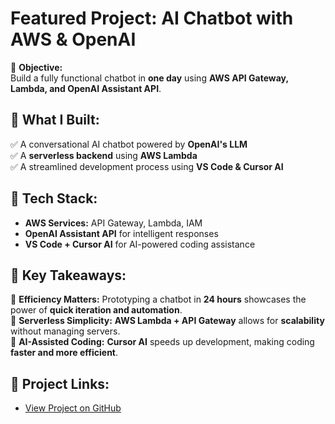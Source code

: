 # Featured Project: AI Chatbot with AWS & OpenAI

🚀 **Objective:**  
Build a fully functional chatbot in **one day** using **AWS API Gateway, Lambda, and OpenAI Assistant API**.

## 🔹 What I Built:
✅ A conversational AI chatbot powered by **OpenAI's LLM**  
✅ A **serverless backend** using **AWS Lambda**  
✅ A streamlined development process using **VS Code & Cursor AI**  

## 🔹 Tech Stack:
- **AWS Services:** API Gateway, Lambda, IAM  
- **OpenAI Assistant API** for intelligent responses  
- **VS Code + Cursor AI** for AI-powered coding assistance  

## 🔹 Key Takeaways:
📌 **Efficiency Matters:** Prototyping a chatbot in **24 hours** showcases the power of **quick iteration and automation**.  
📌 **Serverless Simplicity:** **AWS Lambda + API Gateway** allows for **scalability** without managing servers.  
📌 **AI-Assisted Coding:** **Cursor AI** speeds up development, making coding **faster and more efficient**.  

## 🔗 Project Links:
- [View Project on GitHub](https://github.com/TeeGitH/ChatBot_AWS_OpenAI_Assistantv2)
